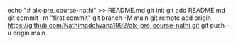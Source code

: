 echo "# alx-pre_course-nathi" >> README.md
git init
git add README.md
git commit -m "first commit"
git branch -M main
git remote add origin https://github.com/Nathimadolwana1992/alx-pre_course-nathi.git
git push -u origin main
